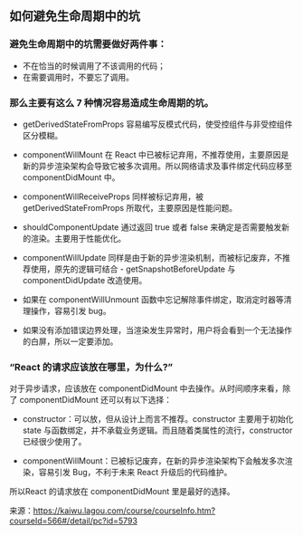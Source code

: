 ## 如何避免生命周期中的坑

### 避免生命周期中的坑需要做好两件事：
- 不在恰当的时候调用了不该调用的代码；
- 在需要调用时，不要忘了调用。

### 那么主要有这么 7 种情况容易造成生命周期的坑。

- getDerivedStateFromProps 容易编写反模式代码，使受控组件与非受控组件区分模糊。

- componentWillMount 在 React 中已被标记弃用，不推荐使用，主要原因是新的异步渲染架构会导致它被多次调用。所以网络请求及事件绑定代码应移至 componentDidMount 中。

- componentWillReceiveProps 同样被标记弃用，被 getDerivedStateFromProps 所取代，主要原因是性能问题。

- shouldComponentUpdate 通过返回 true 或者 false 来确定是否需要触发新的渲染。主要用于性能优化。

- componentWillUpdate 同样是由于新的异步渲染机制，而被标记废弃，不推荐使用，原先的逻辑可结合 - getSnapshotBeforeUpdate 与 componentDidUpdate 改造使用。

- 如果在 componentWillUnmount 函数中忘记解除事件绑定，取消定时器等清理操作，容易引发 bug。

- 如果没有添加错误边界处理，当渲染发生异常时，用户将会看到一个无法操作的白屏，所以一定要添加。

### “React 的请求应该放在哪里，为什么?”

对于异步请求，应该放在 componentDidMount 中去操作。从时间顺序来看，除了 componentDidMount 还可以有以下选择：

- constructor：可以放，但从设计上而言不推荐。constructor 主要用于初始化 state 与函数绑定，并不承载业务逻辑。而且随着类属性的流行，constructor 已经很少使用了。

- componentWillMount：已被标记废弃，在新的异步渲染架构下会触发多次渲染，容易引发 Bug，不利于未来 React 升级后的代码维护。

所以React 的请求放在 componentDidMount 里是最好的选择。

来源：<https://kaiwu.lagou.com/course/courseInfo.htm?courseId=566#/detail/pc?id=5793>